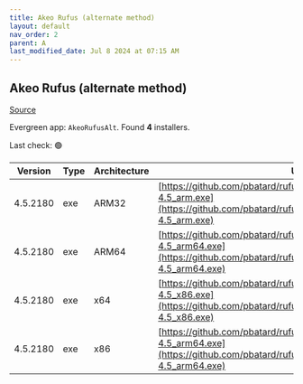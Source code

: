 ```yaml
---
title: Akeo Rufus (alternate method)
layout: default
nav_order: 2
parent: A
last_modified_date: Jul 8 2024 at 07:15 AM
---
```


## Akeo Rufus (alternate method)

[Source](https://rufus.ie)

Evergreen app: `AkeoRufusAlt`. Found **4** installers.

Last check: 🟢

| Version  | Type | Architecture | URI                                                                                                                                                        |
| -------- | ---- | ------------ | ---------------------------------------------------------------------------------------------------------------------------------------------------------- |
| 4.5.2180 | exe  | ARM32        | [https://github.com/pbatard/rufus/releases/download/v4.5/rufus-4.5_arm.exe](https://github.com/pbatard/rufus/releases/download/v4.5/rufus-4.5_arm.exe)     |
| 4.5.2180 | exe  | ARM64        | [https://github.com/pbatard/rufus/releases/download/v4.5/rufus-4.5_arm64.exe](https://github.com/pbatard/rufus/releases/download/v4.5/rufus-4.5_arm64.exe) |
| 4.5.2180 | exe  | x64          | [https://github.com/pbatard/rufus/releases/download/v4.5/rufus-4.5_x86.exe](https://github.com/pbatard/rufus/releases/download/v4.5/rufus-4.5_x86.exe)     |
| 4.5.2180 | exe  | x86          | [https://github.com/pbatard/rufus/releases/download/v4.5/rufus-4.5_arm64.exe](https://github.com/pbatard/rufus/releases/download/v4.5/rufus-4.5_arm64.exe) |
